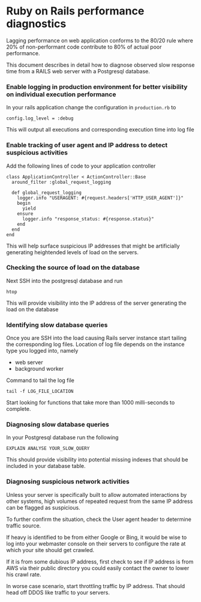 # Ruby on Rails performance diagnostics

Lagging performance on web application conforms to the 80/20 rule where 20% of non-performant code
contribute to 80% of actual poor performance.

This document describes in detail how to diagnose observed slow response time from a RAILS web server 
with a Postgresql database. 


### Enable logging in production environment for better visibility on individual execution performance

In your rails application change the configuration in ```production.rb``` to
```
config.log_level = :debug
```

This will output all executions and corresponding execution time into log file


### Enable tracking of user agent and IP address to detect suspicious activities

Add the following lines of code to your application controller
```
class ApplicationController < ActionController::Base 
  around_filter :global_request_logging

  def global_request_logging 
    logger.info "USERAGENT: #{request.headers['HTTP_USER_AGENT']}"
    begin 
      yield 
    ensure 
      logger.info "response_status: #{response.status}"
    end 
  end 
end
```
This will help surface suspicious IP addresses that might be artificially generating heightended levels 
of load on the servers. 


### Checking the source of load on the database
Next SSH into the postgresql database and run 
```
htop
```

This will provide visibility into the IP address of the server generating the load on the database


### Identifying slow database queries
Once you are SSH into the load causing Rails server instance start tailing the corresponding log files.
Location of log file depends on the instance type you logged into, namely

- web server
- background worker

Command to tail the log file
```
tail -f LOG_FILE_LOCATION
```

Start looking for functions that take more than 1000 milli-seconds to complete.


### Diagnosing slow database queries
In your Postgresql database run the following

```
EXPLAIN ANALYSE YOUR_SLOW_QUERY
```

This should provide visibility into potential missing indexes that should be included in your database table.


### Diagnosing suspicious network activities
Unless your server is specifically built to allow automated interactions by other systems, high volumes of 
repeated request from the same IP address can be flagged as suspicious. 

To further confirm the situation, check the User agent header to determine traffic source. 

If heavy is identified to be from either Google or Bing, it would be wise to log into your webmaster console 
on their servers to configure the rate at which your site should get crawled.

If it is from some dubious IP address, first check to see if IP address is from AWS via their public directory
you could easily contact the owner to lower his crawl rate. 

In worse case scenario, start throttling traffic by IP address. That should head off DDOS like traffic to your servers.